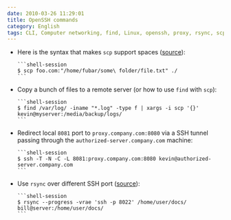 ```yaml
---
date: 2010-03-26 11:29:01
title: OpenSSH commands
category: English
tags: CLI, Computer networking, find, Linux, openssh, proxy, rsync, scp, shell, SSH, tunnel, xargs
---
```


  * Here is the syntax that makes `scp` support spaces ([source](https://rasterweb.net/raster/2005/01/27/scp-and-spaces/)):

        ```shell-session
        $ scp foo.com:"/home/fubar/some\ folder/file.txt" ./
        ```

  * Copy a bunch of files to a remote server (or how to use `find` with `scp`):

        ```shell-session
        $ find /var/log/ -iname "*.log" -type f | xargs -i scp '{}' kevin@myserver:/media/backup/logs/
        ```

  * Redirect local `8081` port to `proxy.company.com:8080` via a SSH tunnel passing through the `authorized-server.company.com` machine:

        ```shell-session
        $ ssh -T -N -C -L 8081:proxy.company.com:8080 kevin@authorized-server.company.com
        ```

  * Use `rsync` over different SSH port ([source](https://lists.samba.org/archive/rsync/2001-November/000495.html)):

        ```shell-session
        $ rsync --progress -vrae 'ssh -p 8022' /home/user/docs/ bill@server:/home/user/docs/
        ```

